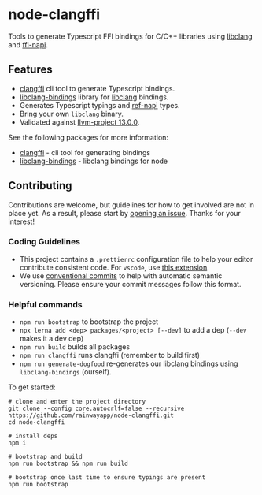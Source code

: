 # node-clangffi

Tools to generate Typescript FFI bindings for C/C++ libraries using [libclang](https://clang.llvm.org/doxygen/group__CINDEX.html) and [ffi-napi](https://github.com/node-ffi-napi/node-ffi-napi).

## Features

- [clangffi](./packages/clangffi) cli tool to generate Typescript bindings.
- [libclang-bindings](./packages/libclang-bindings) library for [libclang](https://clang.llvm.org/doxygen/group__CINDEX.html) bindings.
- Generates Typescript typings and [ref-napi](https://github.com/node-ffi-napi/ref-napi) types.
- Bring your own `libclang` binary.
- Validated against [llvm-project 13.0.0](./vendor).

See the following packages for more information:

- [clangffi](./packages/clangffi) - cli tool for generating bindings
- [libclang-bindings](./packages/libclang-bindings) - libclang bindings for node

## Contributing

Contributions are welcome, but guidelines for how to get involved are not in place yet. As a result, please start by [opening an issue](https://github.com/rainwayapp/node-clangffi/issues/new). Thanks for your interest!

### Coding Guidelines

- This project contains a `.prettierrc` configuration file to help your editor contribute consistent code. For `vscode`, use [this extension](https://marketplace.visualstudio.com/items?itemName=esbenp.prettier-vscode).
- We use [conventional commits](https://www.conventionalcommits.org/en/v1.0.0/) to help with automatic semantic versioning. Please ensure your commit messages follow this format.

### Helpful commands

- `npm run bootstrap` to bootstrap the project
- `npx lerna add <dep> packages/<project> [--dev]` to add a dep (`--dev` makes it a dev dep)
- `npm run build` builds all packages
- `npm run clangffi` runs clangffi (remember to build first)
- `npm run generate-dogfood` re-generates our libclang bindings using `libclang-bindings` (ourself).

To get started:

```
# clone and enter the project directory
git clone --config core.autocrlf=false --recursive https://github.com/rainwayapp/node-clangffi.git
cd node-clangffi

# install deps
npm i

# bootstrap and build
npm run bootstrap && npm run build

# bootstrap once last time to ensure typings are present
npm run bootstrap
```
